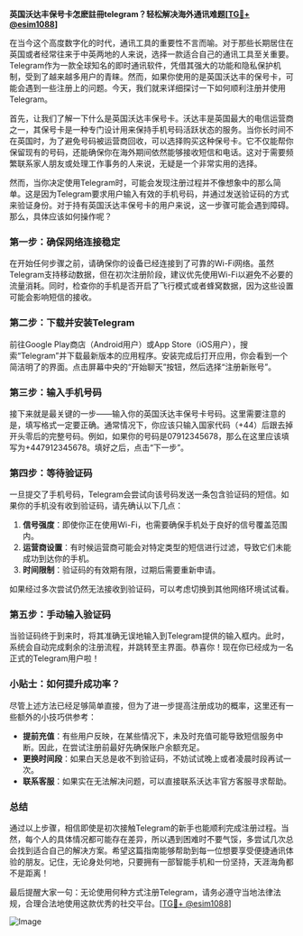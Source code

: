 **英国沃达丰保号卡怎麽註冊telegram？轻松解决海外通讯难题[[TG💪+ @esim1088](https://t.me/s/esim1088)]**

在当今这个高度数字化的时代，通讯工具的重要性不言而喻。对于那些长期居住在英国或者经常往来于中英两地的人来说，选择一款适合自己的通讯工具至关重要。Telegram作为一款全球知名的即时通讯软件，凭借其强大的功能和隐私保护机制，受到了越来越多用户的青睐。然而，如果你使用的是英国沃达丰的保号卡，可能会遇到一些注册上的问题。今天，我们就来详细探讨一下如何顺利注册并使用Telegram。

首先，让我们了解一下什么是英国沃达丰保号卡。沃达丰是英国最大的电信运营商之一，其保号卡是一种专门设计用来保持手机号码活跃状态的服务。当你长时间不在英国时，为了避免号码被运营商回收，可以选择购买这种保号卡。它不仅能帮你保留现有的号码，还能确保你在海外期间依然能够接收短信和电话。这对于需要频繁联系家人朋友或处理工作事务的人来说，无疑是一个非常实用的选择。

然而，当你决定使用Telegram时，可能会发现注册过程并不像想象中的那么简单。这是因为Telegram要求用户输入有效的手机号码，并通过发送验证码的方式来验证身份。对于持有英国沃达丰保号卡的用户来说，这一步骤可能会遇到障碍。那么，具体应该如何操作呢？

### 第一步：确保网络连接稳定

在开始任何步骤之前，请确保你的设备已经连接到了可靠的Wi-Fi网络。虽然Telegram支持移动数据，但在初次注册阶段，建议优先使用Wi-Fi以避免不必要的流量消耗。同时，检查你的手机是否开启了飞行模式或者蜂窝数据，因为这些设置可能会影响短信的接收。

### 第二步：下载并安装Telegram

前往Google Play商店（Android用户）或App Store（iOS用户），搜索“Telegram”并下载最新版本的应用程序。安装完成后打开应用，你会看到一个简洁明了的界面。点击屏幕中央的“开始聊天”按钮，然后选择“注册新账号”。

### 第三步：输入手机号码

接下来就是最关键的一步——输入你的英国沃达丰保号卡号码。这里需要注意的是，填写格式一定要正确。通常情况下，你应该只输入国家代码（+44）后跟去掉开头零后的完整号码。例如，如果你的号码是07912345678，那么在这里应该填写为+447912345678。填好之后，点击“下一步”。

### 第四步：等待验证码

一旦提交了手机号码，Telegram会尝试向该号码发送一条包含验证码的短信。如果你的手机没有收到验证码，请先确认以下几点：

1. **信号强度**：即使你正在使用Wi-Fi，也需要确保手机处于良好的信号覆盖范围内。
2. **运营商设置**：有时候运营商可能会对特定类型的短信进行过滤，导致它们未能成功到达你的手机。
3. **时间限制**：验证码的有效期有限，过期后需要重新申请。

如果经过多次尝试仍然无法接收到验证码，可以考虑切换到其他网络环境试试看。

### 第五步：手动输入验证码

当验证码终于到来时，将其准确无误地输入到Telegram提供的输入框内。此时，系统会自动完成剩余的注册流程，并跳转至主界面。恭喜你！现在你已经成为一名正式的Telegram用户啦！

### 小贴士：如何提升成功率？

尽管上述方法已经足够简单直接，但为了进一步提高注册成功的概率，这里还有一些额外的小技巧供参考：

- **提前充值**：有些用户反映，在某些情况下，未及时充值可能导致短信服务中断。因此，在尝试注册前最好先确保账户余额充足。
- **更换时间段**：如果白天总是收不到验证码，不妨试试晚上或者凌晨时段再试一次。
- **联系客服**：如果实在无法解决问题，可以直接联系沃达丰官方客服寻求帮助。

### 总结

通过以上步骤，相信即使是初次接触Telegram的新手也能顺利完成注册过程。当然，每个人的具体情况都可能存在差异，所以遇到困难时不要气馁，多尝试几次总会找到适合自己的解决方案。希望这篇指南能够帮助到每一位想要享受便捷通讯体验的朋友。记住，无论身处何地，只要拥有一部智能手机和一份坚持，天涯海角都不是距离！

最后提醒大家一句：无论使用何种方式注册Telegram，请务必遵守当地法律法规，合理合法地使用这款优秀的社交平台。[[TG💪+ @esim1088](https://t.me/s/esim1088)]  

![Image](https://i.postimg.cc/4NQfJmqS/Snipaste-2025-05-13-00-14-12.png)